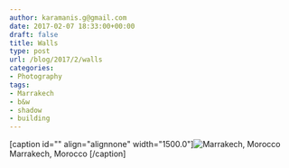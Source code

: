 ```yaml
---
author: karamanis.g@gmail.com
date: 2017-02-07 18:33:00+00:00
draft: false
title: Walls
type: post
url: /blog/2017/2/walls
categories:
- Photography
tags:
- Marrakech
- b&w
- shadow
- building
---
```


[caption id="" align="alignnone" width="1500.0"]![ Marrakech, Morocco ](https://images.squarespace-cdn.com/content/v1/4f3f61bae4b063b909445965/1486471398131-5K2VWIQTEYHXBVR3LS0G/ke17ZwdGBToddI8pDm48kFWxnDtCdRm2WA9rXcwtIYR7gQa3H78H3Y0txjaiv_0fDoOvxcdMmMKkDsyUqMSsMWxHk725yiiHCCLfrh8O1z5QPOohDIaIeljMHgDF5CVlOqpeNLcJ80NK65_fV7S1UcTSrQkGwCGRqSxozz07hWZrYGYYH8sg4qn8Lpf9k1pYMHPsat2_S1jaQY3SwdyaXg/image-asset.jpeg?format=original)
 Marrakech, Morocco [/caption]
